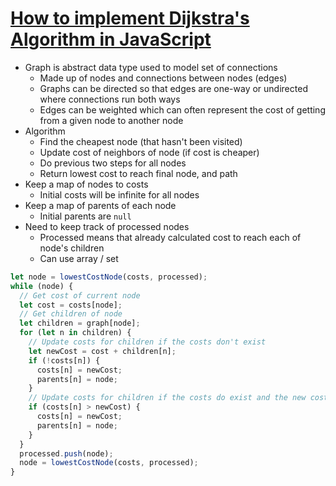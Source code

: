 # [How to implement Dijkstra's Algorithm in JavaScript](https://medium.com/hackernoon/how-to-implement-dijkstras-algorithm-in-javascript-abdfd1702d04)

* Graph is abstract data type used to model set of connections
  * Made up of nodes and connections between nodes (edges)
  * Graphs can be directed so that edges are one-way or undirected where connections run both ways
  * Edges can be weighted which can often represent the cost of getting from a given node to another node
* Algorithm
  * Find the cheapest node (that hasn't been visited)
  * Update cost of neighbors of node (if cost is cheaper)
  * Do previous two steps for all nodes
  * Return lowest cost to reach final node, and path
* Keep a map of nodes to costs
  * Initial costs will be infinite for all nodes
* Keep a map of parents of each node
  * Initial parents are `null`
* Need to keep track of processed nodes
  * Processed means that already calculated cost to reach each of node's children
  * Can use array / set

```javascript
let node = lowestCostNode(costs, processed);
while (node) {
  // Get cost of current node
  let cost = costs[node];
  // Get children of node
  let children = graph[node];
  for (let n in children) {
    // Update costs for children if the costs don't exist
    let newCost = cost + children[n];
    if (!costs[n]) {
      costs[n] = newCost;
      parents[n] = node;
    }
    // Update costs for children if the costs do exist and the new cost is less than the current stored cost
    if (costs[n] > newCost) {
      costs[n] = newCost;
      parents[n] = node;
    }
  }
  processed.push(node);
  node = lowestCostNode(costs, processed);
}
```
